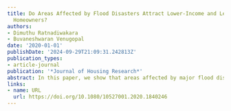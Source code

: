 ```yaml
---
title: Do Areas Affected by Flood Disasters Attract Lower-Income and Less Creditworthy
  Homeowners?
authors:
- Dimuthu Ratnadiwakara
- Buvaneshwaran Venugopal
date: '2020-01-01'
publishDate: '2024-09-29T21:09:31.242813Z'
publication_types:
- article-journal
publication: '*Journal of Housing Research*'
abstract: In this paper, we show that areas affected by major flood disasters attract less affluent and less creditworthy homebuyers. House prices drop after a flood disaster. The households that purchased homes after a major flood disaster had 2–7% lower annual income and were 8.5% more likely to be seriously delinquent on their mortgages. We find the effects are stronger after repeated flooding incidents. Demand by minority homebuyers does not increase after the disasters. Lenders charge a higher interest rate and are more likely to securitize post-flood mortgages, which is consistent with the idea that lenders infer that the post-flood loans they originate are of lower credit quality ex-ante. Overall our results imply that more affordable house prices in flood-prone areas attract less affluent and more economically vulnerable households.
links:
- name: URL
  url: https://doi.org/10.1080/10527001.2020.1840246
---
```


